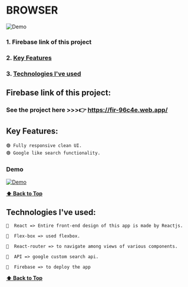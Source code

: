 # BROWSER 

![Demo](https://user-images.githubusercontent.com/46050946/121802689-419f9600-cc5b-11eb-9559-99ea1cdf72d4.png)

### 1. Firebase link of this project
### 2. [Key Features](#key-features) 
### 3. [Technologies I've used](#technologies-ive-used)
 

## Firebase link of this project:  
   ### See the project here >>>👉   https://fir-96c4e.web.app/

## Key Features:

    🟢 Fully responsive clean UI.
    🟢 Google like search functionality.
  
  ### Demo
  
  [![Demo](https://user-images.githubusercontent.com/46050946/121802689-419f9600-cc5b-11eb-9559-99ea1cdf72d4.png)](https://user-images.githubusercontent.com/46050946/121802291-216ed780-cc59-11eb-9190-c97aaaf03023.mp4)
  
  **[⬆ Back to Top](#browser)**

## Technologies I've used:

    🔷  React => Entire front-end design of this app is made by Reactjs.

    🔷  Flex-box => used flexbox.

    🔷  React-router => to navigate among views of various components.

    🔷  API => google custom search api.

    🔷  Firebase => to deploy the app
    
    
  **[⬆ Back to Top](#browser)**

